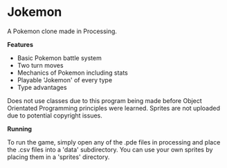# Jokemon
A Pokemon clone made in Processing.

**Features**
- Basic Pokemon battle system
- Two turn moves
- Mechanics of Pokemon including stats
- Playable 'Jokemon' of every type
- Type advantages

Does not use classes due to this program being made before Object Orientated Programming principles were learned. Sprites are not uploaded due to potential copyright issues.

**Running**

To run the game, simply open any of the .pde files in processing and place the .csv files into a 'data' subdirectory. You can use your own sprites by placing them in a 'sprites' directory.
